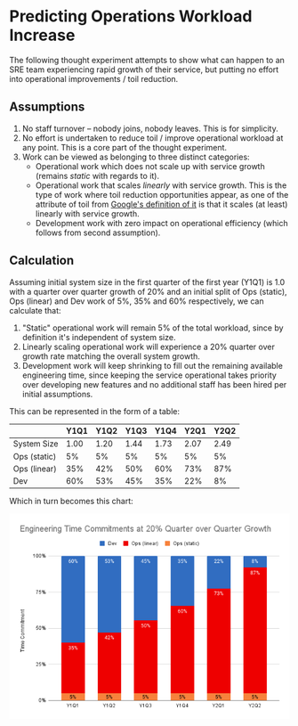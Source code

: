 # Predicting Operations Workload Increase

The following thought experiment attempts to show what can happen to an SRE team experiencing rapid growth of their service, but putting no effort into operational improvements / toil reduction.

## Assumptions

1. No staff turnover – nobody joins, nobody leaves. This is for simplicity.
2. No effort is undertaken to reduce toil / improve operational workload at any point. This is a core part of the thought experiment.
3. Work can be viewed as belonging to three distinct categories:
   * Operational work which does not scale up with service growth (remains _static_ with regards to it).
   * Operational work that scales _linearly_ with service growth.
      This is the type of work where toil reduction opportunities appear, as one of the attribute of toil from [Google's definition of it](https://sre.google/sre-book/eliminating-toil/) is that it scales (at least) linearly with service growth.
   * Development work with zero impact on operational efficiency (which follows from second assumption).

## Calculation

Assuming initial system size in the first quarter of the first year (Y1Q1) is 1.0 with a quarter over quarter growth of 20% and an initial split of Ops (static), Ops (linear) and Dev work of 5%, 35% and 60% respectively, we can calculate that:
1. "Static" operational work will remain 5% of the total workload, since by definition it's independent of system size.
2. Linearly scaling operational work will experience a 20% quarter over growth rate matching the overall system growth.
3. Development work will keep shrinking to fill out the remaining available engineering time, since keeping the service operational takes priority over developing new features and no additional staff has been hired per initial assumptions.

This can be represented in the form of a table:

|              | Y1Q1 | Y1Q2 | Y1Q3 | Y1Q4 | Y2Q1 | Y2Q2 |
| ------------ | ---- | ---- | ---- | ---- | ---- | ---- |
| System Size  | 1.00 | 1.20 | 1.44 | 1.73 | 2.07 | 2.49 |
| Ops (static) | 5%   | 5%   | 5%   | 5%   | 5%   | 5%   |
| Ops (linear) | 35%  | 42%  | 50%  | 60%  | 73%  | 87%  |
| Dev          | 60%  | 53%  | 45%  | 35%  | 22%  | 8%   |

Which in turn becomes this chart:

![Engineering Time Commitments at 20% Quarter over Quarter Growth](Engineering%20Time%20Commitments%20at%2020%25%20Quarter%20over%20Quarter%20Growth.png)
